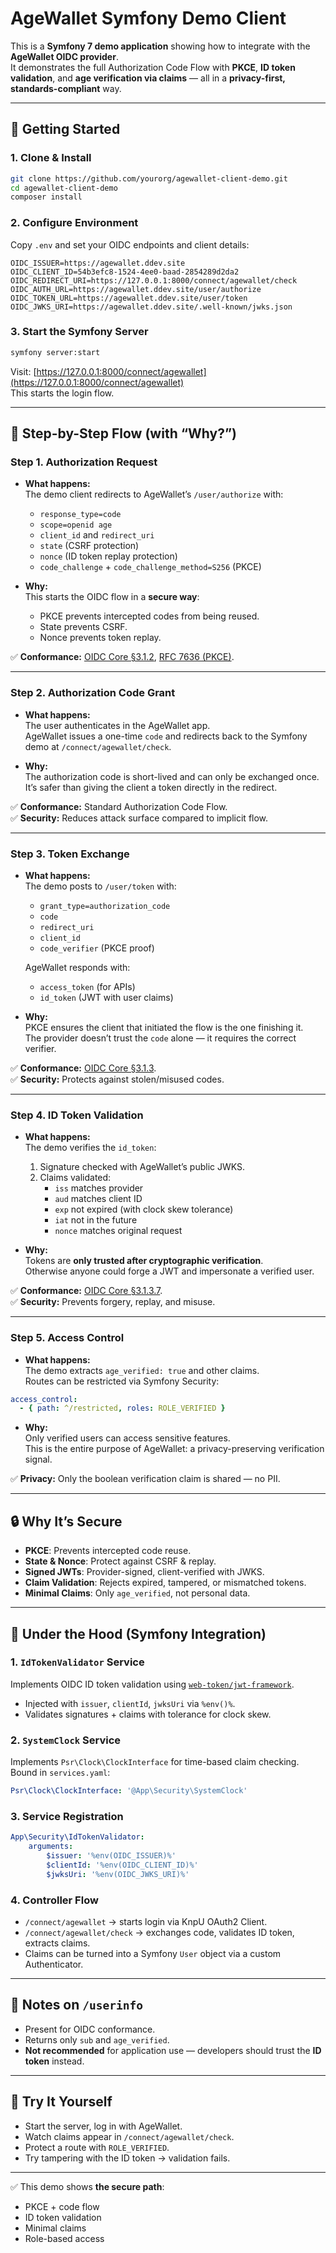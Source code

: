 # AgeWallet Symfony Demo Client

This is a **Symfony 7 demo application** showing how to integrate with the **AgeWallet OIDC provider**.  
It demonstrates the full Authorization Code Flow with **PKCE**, **ID token validation**, and **age verification via claims** — all in a **privacy-first, standards-compliant** way.  

---

## 🚀 Getting Started

### 1. Clone & Install
```bash
git clone https://github.com/yourorg/agewallet-client-demo.git
cd agewallet-client-demo
composer install
```

### 2. Configure Environment
Copy `.env` and set your OIDC endpoints and client details:

```
OIDC_ISSUER=https://agewallet.ddev.site
OIDC_CLIENT_ID=54b3efc8-1524-4ee0-baad-2854289d2da2
OIDC_REDIRECT_URI=https://127.0.0.1:8000/connect/agewallet/check
OIDC_AUTH_URL=https://agewallet.ddev.site/user/authorize
OIDC_TOKEN_URL=https://agewallet.ddev.site/user/token
OIDC_JWKS_URI=https://agewallet.ddev.site/.well-known/jwks.json
```

### 3. Start the Symfony Server
```bash
symfony server:start
```

Visit: [https://127.0.0.1:8000/connect/agewallet](https://127.0.0.1:8000/connect/agewallet)  
This starts the login flow.

---

## 🔑 Step-by-Step Flow (with “Why?”)

### Step 1. **Authorization Request**
- **What happens:**  
  The demo client redirects to AgeWallet’s `/user/authorize` with:
  - `response_type=code`
  - `scope=openid age`
  - `client_id` and `redirect_uri`
  - `state` (CSRF protection)
  - `nonce` (ID token replay protection)
  - `code_challenge` + `code_challenge_method=S256` (PKCE)

- **Why:**  
  This starts the OIDC flow in a **secure way**:
  - PKCE prevents intercepted codes from being reused.  
  - State prevents CSRF.  
  - Nonce prevents token replay.  

✅ **Conformance:** [OIDC Core §3.1.2](https://openid.net/specs/openid-connect-core-1_0.html#AuthorizationEndpoint), [RFC 7636 (PKCE)](https://datatracker.ietf.org/doc/html/rfc7636).

---

### Step 2. **Authorization Code Grant**
- **What happens:**  
  The user authenticates in the AgeWallet app.  
  AgeWallet issues a one-time `code` and redirects back to the Symfony demo at `/connect/agewallet/check`.

- **Why:**  
  The authorization code is short-lived and can only be exchanged once.  
  It’s safer than giving the client a token directly in the redirect.  

✅ **Conformance:** Standard Authorization Code Flow.  
✅ **Security:** Reduces attack surface compared to implicit flow.

---

### Step 3. **Token Exchange**
- **What happens:**  
  The demo posts to `/user/token` with:
  - `grant_type=authorization_code`
  - `code`
  - `redirect_uri`
  - `client_id`
  - `code_verifier` (PKCE proof)

  AgeWallet responds with:
  - `access_token` (for APIs)
  - `id_token` (JWT with user claims)

- **Why:**  
  PKCE ensures the client that initiated the flow is the one finishing it.  
  The provider doesn’t trust the `code` alone — it requires the correct verifier.  

✅ **Conformance:** [OIDC Core §3.1.3](https://openid.net/specs/openid-connect-core-1_0.html#TokenEndpoint).  
✅ **Security:** Protects against stolen/misused codes.

---

### Step 4. **ID Token Validation**
- **What happens:**  
  The demo verifies the `id_token`:
  1. Signature checked with AgeWallet’s public JWKS.  
  2. Claims validated:
     - `iss` matches provider
     - `aud` matches client ID
     - `exp` not expired (with clock skew tolerance)
     - `iat` not in the future
     - `nonce` matches original request

- **Why:**  
  Tokens are **only trusted after cryptographic verification**.  
  Otherwise anyone could forge a JWT and impersonate a verified user.  

✅ **Conformance:** [OIDC Core §3.1.3.7](https://openid.net/specs/openid-connect-core-1_0.html#IDTokenValidation).  
✅ **Security:** Prevents forgery, replay, and misuse.

---

### Step 5. **Access Control**
- **What happens:**  
  The demo extracts `age_verified: true` and other claims.  
  Routes can be restricted via Symfony Security:

```yaml
access_control:
  - { path: ^/restricted, roles: ROLE_VERIFIED }
```

- **Why:**  
  Only verified users can access sensitive features.  
  This is the entire purpose of AgeWallet: a privacy-preserving verification signal.  

✅ **Privacy:** Only the boolean verification claim is shared — no PII.

---

## 🔒 Why It’s Secure

- **PKCE**: Prevents intercepted code reuse.  
- **State & Nonce**: Protect against CSRF & replay.  
- **Signed JWTs**: Provider-signed, client-verified with JWKS.  
- **Claim Validation**: Rejects expired, tampered, or mismatched tokens.  
- **Minimal Claims**: Only `age_verified`, not personal data.  

---

## 📖 Under the Hood (Symfony Integration)

### 1. `IdTokenValidator` Service
Implements OIDC ID token validation using [`web-token/jwt-framework`](https://web-token.spomky-labs.com/).  
- Injected with `issuer`, `clientId`, `jwksUri` via `%env()%`.  
- Validates signatures + claims with tolerance for clock skew.

### 2. `SystemClock` Service
Implements `Psr\Clock\ClockInterface` for time-based claim checking.  
Bound in `services.yaml`:

```yaml
Psr\Clock\ClockInterface: '@App\Security\SystemClock'
```

### 3. Service Registration
```yaml
App\Security\IdTokenValidator:
    arguments:
        $issuer: '%env(OIDC_ISSUER)%'
        $clientId: '%env(OIDC_CLIENT_ID)%'
        $jwksUri: '%env(OIDC_JWKS_URI)%'
```

### 4. Controller Flow
- `/connect/agewallet` → starts login via KnpU OAuth2 Client.  
- `/connect/agewallet/check` → exchanges code, validates ID token, extracts claims.  
- Claims can be turned into a Symfony `User` object via a custom Authenticator.

---

## 📖 Notes on `/userinfo`
- Present for OIDC conformance.  
- Returns only `sub` and `age_verified`.  
- **Not recommended** for application use — developers should trust the **ID token** instead.  

---

## 🧩 Try It Yourself
- Start the server, log in with AgeWallet.  
- Watch claims appear in `/connect/agewallet/check`.  
- Protect a route with `ROLE_VERIFIED`.  
- Try tampering with the ID token → validation fails.  

---

✅ This demo shows **the secure path**:  
- PKCE + code flow  
- ID token validation  
- Minimal claims  
- Role-based access  
